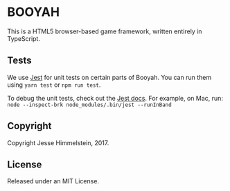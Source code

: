 # BOOYAH

This is a HTML5 browser-based game framework, written entirely in TypeScript.

## Tests

We use [Jest](https://jestjs.io/) for unit tests on certain parts of Booyah. You can run them using `yarn test` or `npm run test`.

To debug the unit tests, check out the [Jest docs](https://jestjs.io/docs/en/troubleshooting). For example, on Mac, run: `node --inspect-brk node_modules/.bin/jest --runInBand`

## Copyright

Copyright Jesse Himmelstein, 2017.

## License

Released under an MIT License.
